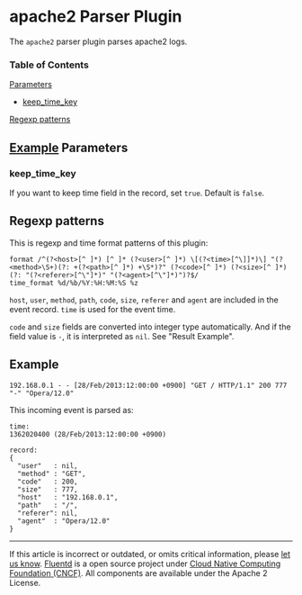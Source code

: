 


apache2 Parser Plugin
=====================

The `apache2` parser plugin parses apache2 logs.


### Table of Contents

[Parameters](#parameters)

-   [keep\_time\_key](#keep_time_key)

[Regexp patterns](#regexp-patterns)

[Example](#example)
Parameters
----------

### keep\_time\_key

If you want to keep time field in the record, set `true`. Default is
`false`.

Regexp patterns
---------------

This is regexp and time format patterns of this plugin:

``` {.CodeRay}
format /^(?<host>[^ ]*) [^ ]* (?<user>[^ ]*) \[(?<time>[^\]]*)\] "(?<method>\S+)(?: +(?<path>[^ ]*) +\S*)?" (?<code>[^ ]*) (?<size>[^ ]*)(?: "(?<referer>[^\"]*)" "(?<agent>[^\"]*)")?$/
time_format %d/%b/%Y:%H:%M:%S %z
```

`host`, `user`, `method`, `path`, `code`, `size`, `referer` and `agent`
are included in the event record. `time` is used for the event time.

`code` and `size` fields are converted into integer type automatically.
And if the field value is `-`, it is interpreted as `nil`. See "Result
Example".

Example
-------

``` {.CodeRay}
192.168.0.1 - - [28/Feb/2013:12:00:00 +0900] "GET / HTTP/1.1" 200 777 "-" "Opera/12.0"
```

This incoming event is parsed as:

``` {.CodeRay}
time:
1362020400 (28/Feb/2013:12:00:00 +0900)

record:
{
  "user"   : nil,
  "method" : "GET",
  "code"   : 200,
  "size"   : 777,
  "host"   : "192.168.0.1",
  "path"   : "/",
  "referer": nil,
  "agent"  : "Opera/12.0"
}
```


------------------------------------------------------------------------

If this article is incorrect or outdated, or omits critical information,
please [let us
know](https://github.com/fluent/fluentd-docs/issues?state=open).
[Fluentd](http://www.fluentd.org/) is a open source project under [Cloud
Native Computing Foundation (CNCF)](https://cncf.io/). All components
are available under the Apache 2 License.
